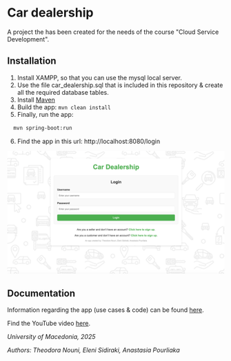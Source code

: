 # Car dealership

A project the has been created for the needs of the course "Cloud Service Development".

## Installation

1. Install XAMPP, so that you can use the mysql local server.
2. Use the file car_dealership.sql that is included in this repository & create all the required database tables.
3. Install [Maven](https://maven.apache.org/install.html)
4. Build the app: `mvn clean install`
5. Finally, run the app:
```bash
  mvn spring-boot:run
```
6. Find the app in this url: http://localhost:8080/login

![img.png](car-dealership-login.png)

## Documentation

Information regarding the app (use cases & code) can be found [here](https://docs.google.com/document/d/1XZqizkbpjwaBC6QmWjabEnfHRGw965rDL_PhIZ7iYVc/edit?tab=t.0).

Find the YouTube video [here](https://www.youtube.com/watch?v=QafjuOPVR2U).

_University of Macedonia, 2025_

_Authors: Theodora Nouni, Eleni Sidiraki, Anastasia Pourliaka_